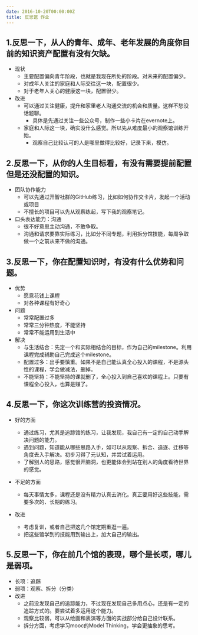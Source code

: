 ```yaml
---
date: 2016-10-20T00:00:00Z
title: 反思馆 作业
---
```


## 1.反思一下，从人的青年、成年、老年发展的角度你目前的知识资产配置有没有欠缺。

- 现状
	- 主要配置偏向青年阶段，也就是我现在所处的阶段。对未来的配置偏少。
	- 对成年人关注的家庭和人际交往这一块，配置很少。
	- 对于老年人关心的健康这一块，配置很少。
- 改进
    - 可以通过关注健康，提升和家里老人沟通交流的机会和质量。这样不愁没话题聊。
        - 具体是先通过关注一些公众号，制作一些小卡片在evernote上。
    - 家庭和人际这一块，确实没什么感觉。所以先从难度最小的观察馆训练开始。
        - 观察自己比较认可的人是哪里做得比较好，记录下来，模仿。


## 2.反思一下，从你的人生目标看，有没有需要提前配置但是还没配置的知识。

- 团队协作能力
    - 可以先通过开智社群的GitHub练习，比如如何协作交卡片，发起一个活动或项目
    - 不擅长的项目可以先从观察练起，写下我的观察笔记。
- 口头表达能力：沟通
    - 很不好意思主动沟通，不敢争取。
    - 沟通和请求要靠实际练习，比如分不同专题，利用拆分馆技能，每周争取做一个之前从来不做的沟通。
    
## 3.反思一下，你在配置知识时，有没有什么优势和问题。

- 优势
    - 愿意花钱上课程
    - 对各种课程有好奇心
- 问题
    - 常常配置过多
    - 常常三分钟热度，不能坚持
    - 常常不能运用到生活中
- 解决
    - 与生活结合：先定一个和实际相结合的目标，作为自己的milestone。利用课程完成辅助自己完成这个milestone。 
    - 配置过多：出手要慎重。如果不是自己能认真全心投入的课程，不是源头性的课程，学会做减法，删掉。
    - 不能坚持：不能坚持的课就删了，全心投入到自己喜欢的课程上。只要有课程全心投入，也算是赚了。

## 4.反思一下，你这次训练营的投资情况。

- 好的方面
    - 通过练习，尤其是追踪馆的练习，让我发现，我自己有一定的自己动手解决问题的能力。
    - 遇到问题，知道能从哪些思路入手，如可以从观察、拆合、追逐、迁移等角度去入手解决。初步习得了元认知，并尝试着运用。
    - 了解别人的思路，感觉很开脑洞，也更能体会到站在别人的角度看待世界的感觉。

- 不足的方面
    - 每天事情太多，课程还是没有精力认真去消化。真正要用好这些技能，需要多次的、长期的练习。

- 改进
    - 考虑复训，或者自己把这几个馆定期重逛一遍。
    - 把这些馆学到的技能用到输出上，加大自己的输出。
    
## 5.反思一下，你在前几个馆的表现，哪个是长项，哪儿是弱项。

- 长项：追踪
- 弱项：观察、拆分（分类）
- 改进
    - 之前没发现自己的追踪能力，不过现在发现自己多用点心，还是有一定的追踪方式的。要尝试着多运用这个能力。
    - 观察比较弱，可以从绘画和表演等方面的实战部分给自己设计联系。
    - 拆分方面，考虑学习mooc的Model Thinking，学会更抽象的思考。


